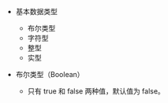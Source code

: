 + 基本数据类型
    + 布尔类型
    + 字符型
    + 整型
    + 实型
    
+ 布尔类型（Boolean）
    + 只有 true 和 false 两种值，默认值为 false。
    

